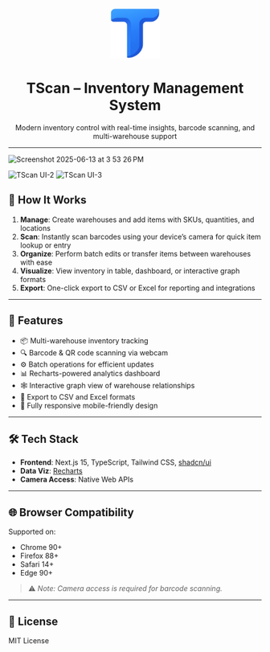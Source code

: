 <div align="center">
  <img alt="Logo" src="docs/tscan-v2.png" width="100" />
  <h1><strong>TScan – Inventory Management System</strong></h1>
  <p>Modern inventory control with real-time insights, barcode scanning, and multi-warehouse support</p>
</div>

---

<img width="1495" alt="Screenshot 2025-06-13 at 3 53 26 PM" src="https://github.com/user-attachments/assets/3cdafa29-4138-440f-9c68-3d39d6b7d387" />

![TScan UI-2](docs/ui-2.jpg)
![TScan UI-3](docs/ui-3.jpg)

## 🚀 How It Works

1. **Manage**: Create warehouses and add items with SKUs, quantities, and locations  
2. **Scan**: Instantly scan barcodes using your device’s camera for quick item lookup or entry  
3. **Organize**: Perform batch edits or transfer items between warehouses with ease  
4. **Visualize**: View inventory in table, dashboard, or interactive graph formats  
5. **Export**: One-click export to CSV or Excel for reporting and integrations  

---

## 🔧 Features

- 📦 Multi-warehouse inventory tracking  
- 🔍 Barcode & QR code scanning via webcam  
- ⚙️ Batch operations for efficient updates  
- 📊 Recharts-powered analytics dashboard  
- 🕸️ Interactive graph view of warehouse relationships  
- 📁 Export to CSV and Excel formats  
- 📱 Fully responsive mobile-friendly design  

---

## 🛠️ Tech Stack

- **Frontend**: Next.js 15, TypeScript, Tailwind CSS, [shadcn/ui](https://ui.shadcn.com)  
- **Data Viz**: [Recharts](https://recharts.org/)  
- **Camera Access**: Native Web APIs  

---

## 🌐 Browser Compatibility

Supported on:
- Chrome 90+  
- Firefox 88+  
- Safari 14+  
- Edge 90+

> ⚠️ *Note: Camera access is required for barcode scanning.*

---

## 📄 License

MIT License
